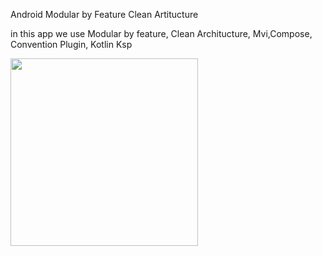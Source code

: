 Android Modular by Feature Clean Artitucture

in this app we use  Modular by feature, Clean Architucture, Mvi,Compose, Convention Plugin, Kotlin Ksp

<img src="https://s6.uupload.ir/files/sample_tg5j.jpg" width="300">

